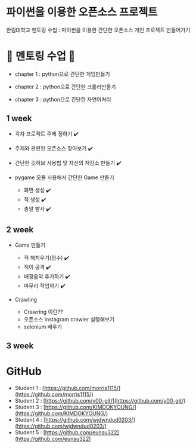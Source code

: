 # 파이썬을 이용한 오픈소스 프로젝트

한림대학교 멘토링 수업 : 파이썬을 이용한 간단한 오픈소스 개인 프로젝트 만들어가기

# 🏃 멘토링 수업 🏃

- chapter 1 : python으로 간단한 게임만들기

- chapter 2 : python으로 간단한 크롤러만들기

- chapter 3 : python으로 간단한 자연어처리

## 1 week 

- 각자 프로젝트 주제 정하기 ✔️

- 주제와 관련된 오픈소스 찾아보기 ✔️

- 간단한 깃허브 사용법 및 자신의 저장소 만들기 ✔️

- pygame 모듈 사용해서 간단한 Game 만들기
  + 화면 생성 ✔️
  + 적 생성 ✔️
  + 총알 발사 ✔️

## 2 week
- Game 만들기
  + 적 해치우기(점수) ✔️
  + 적이 공격 ✔️
  + 배경음악 추가하기 ✔️
  + 마무리 작업하기 ✔️
  
- Crawling
  + Crawring 이란??
  + 오픈소스 instagram crawler 실행해보기
  + selenium 배우기

## 3 week

# GitHub 
- Student 1 : [https://github.com/morris1115/](https://github.com/morris1115/)
- Student 2 : [https://github.com/y00-git/](https://github.com/y00-git/)
- Student 3 : [https://github.com/KIMDOKYOUNG/](https://github.com/KIMDOKYOUNG/)
- Student 4 : [https://github.com/wjdwndud0203/](https://github.com/wjdwndud0203/)
- Student 5 : [https://github.com/eunsu322](https://github.com/eunsu322)
